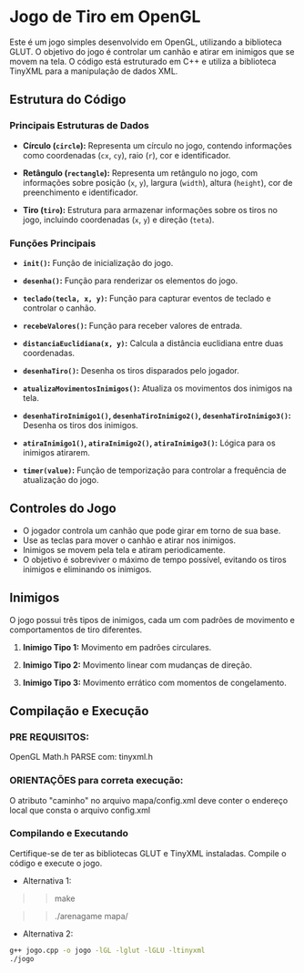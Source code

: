 # Jogo de Tiro em OpenGL

Este é um jogo simples desenvolvido em OpenGL, utilizando a biblioteca GLUT. O objetivo do jogo é controlar um canhão e atirar em inimigos que se movem na tela. O código está estruturado em C++ e utiliza a biblioteca TinyXML para a manipulação de dados XML.

## Estrutura do Código

### Principais Estruturas de Dados

- **Círculo (`circle`):** Representa um círculo no jogo, contendo informações como coordenadas (`cx`, `cy`), raio (`r`), cor e identificador.

- **Retângulo (`rectangle`):** Representa um retângulo no jogo, com informações sobre posição (`x`, `y`), largura (`width`), altura (`height`), cor de preenchimento e identificador.

- **Tiro (`tiro`):** Estrutura para armazenar informações sobre os tiros no jogo, incluindo coordenadas (`x`, `y`) e direção (`teta`).

### Funções Principais

- **`init()`:** Função de inicialização do jogo.

- **`desenha()`:** Função para renderizar os elementos do jogo.

- **`teclado(tecla, x, y)`:** Função para capturar eventos de teclado e controlar o canhão.

- **`recebeValores()`:** Função para receber valores de entrada.

- **`distanciaEuclidiana(x, y)`:** Calcula a distância euclidiana entre duas coordenadas.

- **`desenhaTiro()`:** Desenha os tiros disparados pelo jogador.

- **`atualizaMovimentosInimigos()`:** Atualiza os movimentos dos inimigos na tela.

- **`desenhaTiroInimigo1()`, `desenhaTiroInimigo2()`, `desenhaTiroInimigo3()`:** Desenha os tiros dos inimigos.

- **`atiraInimigo1()`, `atiraInimigo2()`, `atiraInimigo3()`:** Lógica para os inimigos atirarem.

- **`timer(value)`:** Função de temporização para controlar a frequência de atualização do jogo.

## Controles do Jogo

- O jogador controla um canhão que pode girar em torno de sua base.
- Use as teclas para mover o canhão e atirar nos inimigos.
- Inimigos se movem pela tela e atiram periodicamente.
- O objetivo é sobreviver o máximo de tempo possível, evitando os tiros inimigos e eliminando os inimigos.

## Inimigos

O jogo possui três tipos de inimigos, cada um com padrões de movimento e comportamentos de tiro diferentes.

1. **Inimigo Tipo 1:** Movimento em padrões circulares.

2. **Inimigo Tipo 2:** Movimento linear com mudanças de direção.

3. **Inimigo Tipo 3:** Movimento errático com momentos de congelamento.

## Compilação e Execução


### PRE REQUISITOS:
OpenGL
Math.h
PARSE com: tinyxml.h

### ORIENTAÇÕES para correta execução:
O atributo "caminho" no arquivo mapa/config.xml deve conter o endereço local que consta o arquivo config.xml

### Compilando e Executando

Certifique-se de ter as bibliotecas GLUT e TinyXML instaladas. Compile o código e execute o jogo.

- Alternativa 1:

>> make

>> ./arenagame mapa/


- Alternativa 2:


```bash
g++ jogo.cpp -o jogo -lGL -lglut -lGLU -ltinyxml
./jogo




